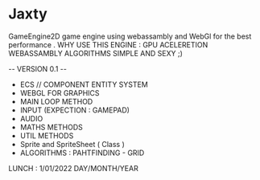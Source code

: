 # Jaxty
GameEngine2D game engine using webassambly and WebGl for the best performance .
WHY USE THIS ENGINE :
  GPU ACELERETION 
  WEBASSAMBLY ALGORITHMS
  SIMPLE AND SEXY ;)
  
-- VERSION 0.1 --

*  ECS // COMPONENT ENTITY SYSTEM 
* WEBGL FOR GRAPHICS 
* MAIN LOOP METHOD 
* INPUT (EXPECTION : GAMEPAD)
* AUDIO 
* MATHS METHODS  
* UTIL METHODS 
* Sprite and SpriteSheet ( Class )
* ALGORITHMS : PAHTFINDING - GRID 


LUNCH : 1/01/2022 DAY/MONTH/YEAR 
